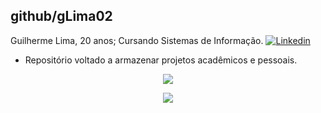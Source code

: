 ## github/gLima02

 Guilherme Lima, 20 anos; Cursando Sistemas de Informação. [![Linkedin](https://img.shields.io/badge/LinkedIn-blue?logo=Linkedin&logoColor=white)](https://br.linkedin.com/in/guilherme-lima02)

- Repositório voltado a armazenar projetos acadêmicos e pessoais.

<p align="center">
<a href="https://github.com/glima02">
  <img src="https://github-readme-stats-eight-theta.vercel.app/api?username=glima02&show_icons=true&theme=swift&include_all_commits=true&count_private=true"/>
</a>
</p>

<p align="center">
  <a href="https://skillicons.dev">
    <img src="https://skillicons.dev/icons?i=java,ts,python,angular,swift,js,html,css,bootstrap,nodejs,vscode,eclipse,git" /><br/>
  </a>
</p>
